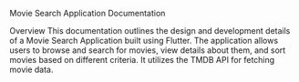 Movie Search Application Documentation


Overview
This documentation outlines the design and development details of a Movie Search Application built using Flutter. The application allows users to browse and search for movies, view details about them, and sort movies based on different criteria. It utilizes the TMDB API for fetching movie data.
